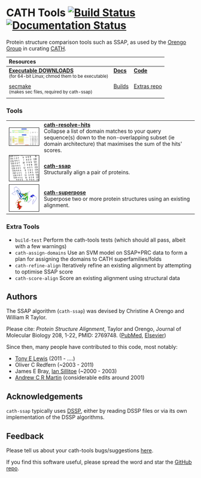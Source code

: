# CATH Tools [![Build Status](https://travis-ci.org/UCLOrengoGroup/cath-tools.svg?branch=master)](https://travis-ci.org/UCLOrengoGroup/cath-tools) [![Documentation Status](https://readthedocs.org/projects/cath-tools/badge/?version=latest)](https://readthedocs.org/projects/cath-tools/?badge=latest)

Protein structure comparison tools such as SSAP, as used by the [Orengo Group](https://www.ucl.ac.uk/orengo-group "Orengo Group website") in curating [CATH](http://www.cathdb.info/ "CATH website").

| Resources | | |
|:-- |:-- |:-- |
| [**Executable DOWNLOADS**](https://github.com/UCLOrengoGroup/cath-tools/releases/latest "Downloads for the latest CATH Tools release") <br> <sup> (for 64-bit Linux; chmod them to be executable)</sup> | [**Docs**](http://cath-tools.readthedocs.io/en/latest/ "CATH Tools user documentation at Read the Docs") <br> <sup> &nbsp; </sup> | [**Code**](https://github.com/UCLOrengoGroup/cath-tools "CATH Tools GitHub repository") <br> <sup> &nbsp; </sup> |
| [secmake](http://github.com/UCLOrengoGroup/secmake) <br> <sup>(makes sec files, required by cath-ssap) </sup> | [Builds](https://travis-ci.org/UCLOrengoGroup/cath-tools "CATH Tools Travis-CI builds") <br> <sup> &nbsp; </sup> | [Extras repo](https://github.com/UCLOrengoGroup/cath-tools-supplementary "CATH Tools Supplementary GitHub repository") <br> <sup> &nbsp; </sup> |


### Tools

| | |
|:-- |:-- |
| <img class="tool-thumb" style="border-style: solid; border-width: 1px;" src="https://raw.githubusercontent.com/UCLOrengoGroup/cath-tools/master/docs/tools/img/cath-resolve-hits.example.jpg" width="250" /> | [ **cath-resolve-hits** ]( http://cath-tools.readthedocs.io/en/latest/tools/cath-resolve-hits ) <br> Collapse a list of domain matches to your query sequence(s) down to the non-overlapping subset (ie domain architecture) that maximises the sum of the hits' scores. |
| <img class="tool-thumb" style="border-style: solid; border-width: 1px;" src="https://raw.githubusercontent.com/UCLOrengoGroup/cath-tools/master/docs/tools/img/ssap_alignment.jpg"            width="250" /> | [ **cath-ssap**         ]( http://cath-tools.readthedocs.io/en/latest/tools/cath-ssap         ) <br> Structurally align a pair of proteins. |
| <img class="tool-thumb" style="border-style: solid; border-width: 1px;" src="https://raw.githubusercontent.com/UCLOrengoGroup/cath-tools/master/docs/tools/img/1fi2A00_1j58A01.good.jpg"      width="250" /> | [ **cath-superpose**    ]( http://cath-tools.readthedocs.io/en/latest/tools/cath-superpose    ) <br> Superpose two or more protein structures using an existing alignment. |

### Extra Tools

 * `build-test`          Perform the cath-tools tests (which should all pass, albeit with a few warnings)
 * `cath-assign-domains` Use an SVM model on SSAP+PRC data to form a plan for assigning the domains to CATH superfamilies/folds
 * `cath-refine-align`   Iteratively refine an existing alignment by attempting to optimise SSAP score
 * `cath-score-align`    Score an existing alignment using structural data

<!--
| |
|:-- |:-- |
| `cath-assign-domains` | Use an SVM model on SSAP+PRC data to form a plan for assigning the domains to CATH superfamilies/folds |
| `cath-refine-align`   | Iteratively refine an existing alignment by attempting to optimise SSAP score                          |
| `cath-score-align`    | Score an existing alignment using structural data                                                      |
| `check-pdb`           | Check a PDB file for some potential problems                                                           |
-->

Authors
-------

The SSAP algorithm (`cath-ssap`) was devised by Christine A Orengo and William R Taylor.

Please cite: *Protein Structure Alignment*, Taylor and Orengo, Journal of Molecular Biology 208, 1-22, PMID: 2769748. ([PubMed](https://www.ncbi.nlm.nih.gov/pubmed/2769748), [Elsevier](http://www.sciencedirect.com/science/article/pii/0022283689900843))

Since then, many people have contributed to this code, most notably:

  * [Tony E Lewis](https://github.com/tonyelewis)             (2011  - ....)
  * Oliver C Redfern                                          (~2003 - 2011)
  * James E Bray, [Ian Sillitoe](https://github.com/sillitoe) (~2000 - 2003)
  * [Andrew C R Martin](https://github.com/AndrewCRMartin)    (considerable edits around 2001)

Acknowledgements
----------------

`cath-ssap` typically uses [DSSP](https://github.com/cmbi/xssp), either by reading DSSP files or via its own implementation of the DSSP algorithms.

Feedback
--------

Please tell us about your cath-tools bugs/suggestions [here](https://github.com/UCLOrengoGroup/cath-tools/issues/new).

If you find this software useful, please spread the word and star the [GitHub repo](https://github.com/UCLOrengoGroup/cath-tools).
